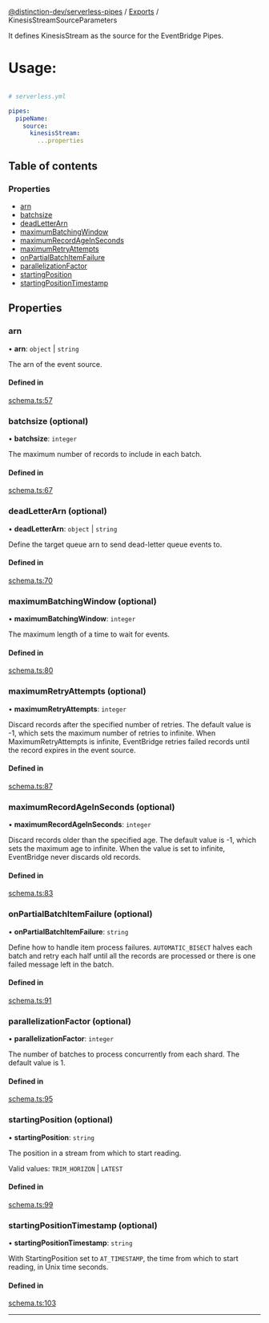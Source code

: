 [@distinction-dev/serverless-pipes](../README.md) / [Exports](parameters.md) / KinesisStreamSourceParameters

It defines KinesisStream as the source for the EventBridge Pipes.
# Usage: 
```yaml

# serverless.yml

pipes:
  pipeName:
    source:
      kinesisStream:
        ...properties
```


## Table of contents

### Properties

- [arn](KinesisStreamSourceParameters.md#arn)
- [batchsize](KinesisStreamSourceParameters.md#batchsize)
- [deadLetterArn](KinesisStreamSourceParameters.md#deadLetterArn)
- [maximumBatchingWindow](KinesisStreamSourceParameters.md#maximumBatchingWindow)
- [maximumRecordAgeInSeconds](KinesisStreamSourceParameters.md#maximumRecordAgeInSeconds)
- [maximumRetryAttempts](KinesisStreamSourceParameters.md#maximumRetryAttempts)
- [onPartialBatchItemFailure](KinesisStreamSourceParameters.md#onPartialBatchItemFailure)
- [parallelizationFactor](KinesisStreamSourceParameters.md#parallelizationFactor)
- [startingPosition](KinesisStreamSourceParameters.md#startingPosition)
- [startingPositionTimestamp](KinesisStreamSourceParameters.md#startingPositionTimestamp)

## Properties

### arn

• **arn**: `object` | `string`

The arn of the event source.


#### Defined in

[schema.ts:57](https://github.com/distinction-dev/serverless-pipes/blob/adc1ce1b20b719d2e58f62a01c813e4ef9c57a5c/src/schema.ts#L57)

### batchsize (optional)

• **batchsize**: `integer`

The maximum number of records to include in each batch.


#### Defined in

[schema.ts:67](https://github.com/distinction-dev/serverless-pipes/blob/adc1ce1b20b719d2e58f62a01c813e4ef9c57a5c/src/schema.ts#L67)

### deadLetterArn (optional)

• **deadLetterArn**: `object` | `string`

Define the target queue arn to send dead-letter queue events to.

#### Defined in

[schema.ts:70](https://github.com/distinction-dev/serverless-pipes/blob/adc1ce1b20b719d2e58f62a01c813e4ef9c57a5c/src/schema.ts#L70)


### maximumBatchingWindow (optional)

• **maximumBatchingWindow**: `integer`

The maximum length of a time to wait for events.

#### Defined in

[schema.ts:80](https://github.com/distinction-dev/serverless-pipes/blob/adc1ce1b20b719d2e58f62a01c813e4ef9c57a5c/src/schema.ts#L80)


### maximumRetryAttempts (optional)

• **maximumRetryAttempts**: `integer`

Discard records after the specified number of retries. The default value is -1, which sets the maximum number of retries to infinite. When MaximumRetryAttempts is infinite, EventBridge retries failed records until the record expires in the event source.

#### Defined in

[schema.ts:87](https://github.com/distinction-dev/serverless-pipes/blob/adc1ce1b20b719d2e58f62a01c813e4ef9c57a5c/src/schema.ts#L87)

### maximumRecordAgeInSeconds (optional)

• **maximumRecordAgeInSeconds**: `integer`

Discard records older than the specified age. The default value is -1, which sets the maximum age to infinite. When the value is set to infinite, EventBridge never discards old records.

#### Defined in

[schema.ts:83](https://github.com/distinction-dev/serverless-pipes/blob/adc1ce1b20b719d2e58f62a01c813e4ef9c57a5c/src/schema.ts#L83)



### onPartialBatchItemFailure (optional)

• **onPartialBatchItemFailure**: `string`

Define how to handle item process failures. `AUTOMATIC_BISECT` halves each batch and retry each half until all the records are processed or there is one failed message left in the batch.

#### Defined in

[schema.ts:91](https://github.com/distinction-dev/serverless-pipes/blob/adc1ce1b20b719d2e58f62a01c813e4ef9c57a5c/src/schema.ts#L91)


### parallelizationFactor (optional)

• **parallelizationFactor**: `integer`


The number of batches to process concurrently from each shard. The default value is 1.

#### Defined in

[schema.ts:95](https://github.com/distinction-dev/serverless-pipes/blob/adc1ce1b20b719d2e58f62a01c813e4ef9c57a5c/src/schema.ts#L95)


### startingPosition (optional)

• **startingPosition**: `string`

The position in a stream from which to start reading.

Valid values: `TRIM_HORIZON` | `LATEST`

#### Defined in

[schema.ts:99](https://github.com/distinction-dev/serverless-pipes/blob/adc1ce1b20b719d2e58f62a01c813e4ef9c57a5c/src/schema.ts#L99)


### startingPositionTimestamp (optional)

• **startingPositionTimestamp**: `string`

With StartingPosition set to `AT_TIMESTAMP`, the time from which to start reading, in Unix time seconds.


#### Defined in

[schema.ts:103](https://github.com/distinction-dev/serverless-pipes/blob/adc1ce1b20b719d2e58f62a01c813e4ef9c57a5c/src/schema.ts#L103)

---
